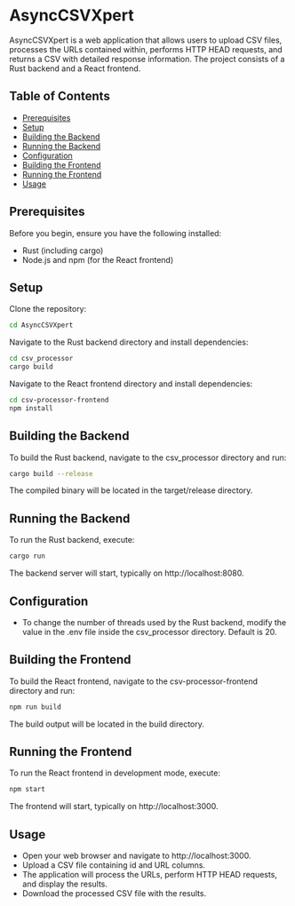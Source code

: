 # AsyncCSVXpert

AsyncCSVXpert is a web application that allows users to upload CSV files, processes the URLs contained within, performs HTTP HEAD requests, and returns a CSV with detailed response information. The project consists of a Rust backend and a React frontend.

## Table of Contents
- [Prerequisites](#prerequisites)
- [Setup](#setup)
- [Building the Backend](#building-the-backend)
- [Running the Backend](#running-the-backend)
- [Configuration](#configuration)
- [Building the Frontend](#building-the-frontend)
- [Running the Frontend](#running-the-frontend)
- [Usage](#usage)


## Prerequisites

Before you begin, ensure you have the following installed:
- Rust (including cargo)
- Node.js and npm (for the React frontend)

## Setup

Clone the repository:
```sh
cd AsyncCSVXpert
```
Navigate to the Rust backend directory and install dependencies:

```sh
cd csv_processor
cargo build
```
Navigate to the React frontend directory and install dependencies:

```sh
cd csv-processor-frontend
npm install
```
## Building the Backend
To build the Rust backend, navigate to the csv_processor directory and run:

```sh
cargo build --release
```
The compiled binary will be located in the target/release directory.

## Running the Backend
To run the Rust backend, execute:

```sh
cargo run
```
The backend server will start, typically on http://localhost:8080.

## Configuration
- To change the number of threads used by the Rust backend, modify the value in the .env file inside the csv_processor directory. Default is 20.

## Building the Frontend
To build the React frontend, navigate to the csv-processor-frontend directory and run:

```sh
npm run build
```
The build output will be located in the build directory.

## Running the Frontend
To run the React frontend in development mode, execute:

```sh
npm start
```
The frontend will start, typically on http://localhost:3000.


## Usage
- Open your web browser and navigate to http://localhost:3000.
- Upload a CSV file containing id and URL columns.
- The application will process the URLs, perform HTTP HEAD requests, and display the results.
- Download the processed CSV file with the results.

